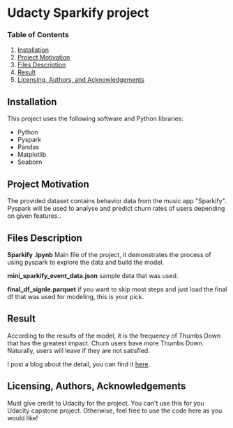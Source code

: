 # Udacty Sparkify project

### Table of Contents

1. [Installation](#installation)
2. [Project Motivation](#motivation)
3. [Files Description](#files)
4. [Result](#Result)
5. [Licensing, Authors, and Acknowledgements](#licensing)

## Installation <a name="installation"></a>

This project uses the following software and Python libraries:

- Python
- Pyspark
- Pandas
- Matplotlib
- Seaborn

## Project Motivation<a name="motivation"></a>

The provided dataset contains behavior data from the music app "Sparkify". Pyspark will be used to analyse and predict churn rates of users depending on given features..

## Files Description<a name="files"></a>

**Sparkify .ipynb** Main file of the project, it demonstrates the process of using pyspark to explore the data and build the model. 

**mini_sparkify_event_data.json** sample data that was used.

**final_df_signle.parquet** if you want to skip most steps and just load the final df that was used for modeling, this is your pick.



## Result

According to the results of the model, it is the frequency of Thumbs Down that has the greatest impact. Churn users have more Thumbs Down. Naturally, users will leave if they are not satisfied.

I post a blog about the detail, you can find it [here](https://medium.com/@richard1.polzer/sparkify-a-case-study-on-churn-prediction-119e5d71de34).

## Licensing, Authors, Acknowledgements<a name="licensing"></a>

Must give credit to Udacity for the project. You can't use this for you Udacity capstone project. Otherwise, feel free to use the code here as you would like! 
